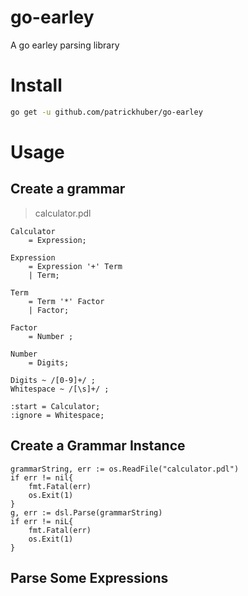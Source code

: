 # go-earley 

A go earley parsing library

# Install

```bash
go get -u github.com/patrickhuber/go-earley
```

# Usage

## Create a grammar

> calculator.pdl

```
Calculator 
	= Expression;
		
Expression 
	= Expression '+' Term
	| Term;
		
Term 
	= Term '*' Factor
	| Factor;
		
Factor 
	= Number ;
	
Number 
	= Digits;
		
Digits ~ /[0-9]+/ ;
Whitespace ~ /[\s]+/ ;
	
:start = Calculator;
:ignore = Whitespace;
```

## Create a Grammar Instance

```golang
grammarString, err := os.ReadFile("calculator.pdl")
if err != nil{
    fmt.Fatal(err)
    os.Exit(1)
}
g, err := dsl.Parse(grammarString)
if err != niL{
    fmt.Fatal(err)
    os.Exit(1)
}
```

## Parse Some Expressions

```golang
```